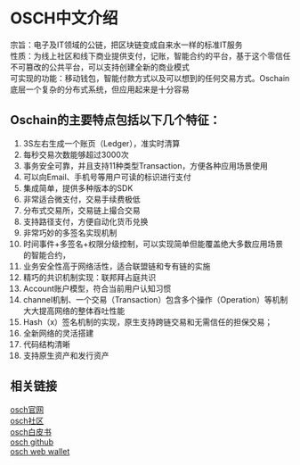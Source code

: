 # OSCH中文介绍
宗旨：电子及IT领域的公链，把区块链变成自来水一样的标准IT服务  
性质：为线上社区和线下商业提供支付，记账，智能合约的平台，基于这个零信任不可篡改的公共平台，可以支持创建全新的商业模式  
可实现的功能：移动钱包，智能付款方式以及可以想到的任何交易方式。Oschain底层一个复杂的分布式系统，但应用起来是十分容易  

## Oschain的主要特点包括以下几个特征：
1. 3S左右生成一个账页（Ledger），准实时清算  
2. 每秒交易次数能够超过3000次  
3. 事务安全可靠，并且支持11种类型Transaction，方便各种应用场景使用  
4. 可以向Email、手机号等用户可读的标识进行支付  
5. 集成简单，提供多种版本的SDK
6. 非常适合微支付，交易手续费极低
7. 分布式交易所，交易链上撮合交易
8. 支持路径支付，方便自动化货币兑换
9. 非常巧妙的多签名实现机制
10. 时间事件+多签名+权限分级控制，可以实现简单但能覆盖绝大多数应用场景的智能合约，
11. 业务安全性高于网络活性，适合联盟链和专有链的实施
12. 精巧的共识机制实现：联邦拜占庭共识
13. Account账户模型，符合当前用户认知习惯
14. channel机制、一个交易（Transaction）包含多个操作（Operation）等机制大大提高网络的整体吞吐性能
15. Hash（x）签名机制的实现，原生支持跨链交易和无需信任的担保交易；
16. 全新网络的灵活搭建
17. 代码结构清晰
18. 支持原生资产和发行资产


## 相关链接  
[osch官网](http://www.oschain.io/)  
[osch社区](http://www.myoschain.com/)  
[osch白皮书](http://www.oschain.io/static1/OSCHWhitepaper.pdf)  
[osch github](https://github.com/OSCHFoundation/osch-core)  
[osch web wallet](http://webwallet.myoschain.com/#/created)  

